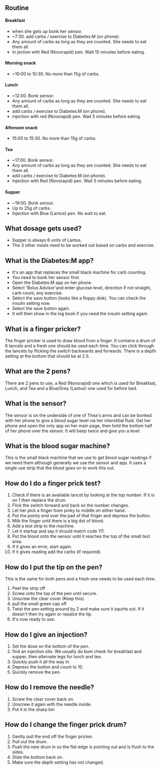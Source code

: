 ## Routine
#### Breakfast
- when she gets up bonk her sensor.
- ~7:30. add carbs / exercise to Diabetes:M (on phone).
- Any amount of carbs as long as they are counted. She needs to eat them all. 
- In jection with Red (Novorapid) pen. Wait 15 minutes before eating.
#### Morning snack
- ~10:00 to 10:30. No more than 15g of carbs.
#### Lunch
- ~12:00. Bonk sensor.
- Any amount of carbs as long as they are counted. She needs to eat them all.
- add carbs / exercise to Diabetes:M (on phone).
- injection with red (Novorapid) pen. Wait 5 minutes before eating.
#### Aftenoon snack
- 15:00 to 15:30. No more than 15g of carbs.
#### Tea
- ~17:00. Bonk sensor.
- Any amount of carbs as long as they are counted. She needs to eat them all.
- add carbs / exercise to Diabetes:M (on phone).
- Injection with Red (Novorapid) pen. Wait 5 minutes before eating.
#### Supper
- ~19:00. Bonk sensor.
- Up to 25g of carbs.
- Injection with Blue (Lantus) pen. No wait to eat.

## What dosage gets used?
- Supper is always 6 units of Lantus.
- The 3 other meals need to be worked out based on carbs and exercise.

## What is the Diabetes:M app?
- It's an app that replaces the small black machine for carb counting.
- You need to bonk her sensor first.
- Open the Diabetes:M app on her phone.
- Select 'Bolus Advisor'and enter glucose level, direction if not straight, carb count, any exercise.
- Select the save button (looks like a floppy disk). You can check the insulin setting now.
- Select the save button again.
- It will then show in the log book if you need the insulin setting again.

## What is a finger pricker?
The finger pricker is used to draw blood from a finger. It contains a drum of 6 lancets and a fresh one should be used each time. You can click through the lancets by flicking the switch backwards and forwards. There is a depth setting at the bottom that should be at 2.5. 

## What are the 2 pens?
There are 2 pens to use, a Red (Novorapid) one which is used for Breakfast, Lunch, and Tea and a Blue/Grey (Lantus) one used for before bed.

## What is the sensor?
The sensor is on the underside of one of Thea's arms and can be bonked with her phone to give a blood sugar level via her interstitial fluid. Get her phone and open the only app on her main page, then hold the bottom half of her phone over the sensor. It will beep twice and give you a level.

## What is the blood sugar machine?
This is the small black machine that we use to get blood sugar readings if we need them although generally we use the sensor and app. It uses a single use strip that the blood goes on to work this out.

## How do I do a finger prick test?
1. Check if there is an available lancet by looking at the top number. If it is on 1 then replace the drum.
2. Flick the switch forward and back so the number changes.
3. Let her pick a finger from pinky to middle on either hand.
4. Put the pointy end over the pad of that finger and depress the button.
5. Milk the finger until there is a big dot of blood.
6. Add a test strip to the machine.
7. Let it startup and say it should match code 111.
8. Put the blood onto the sensor until it reaches the top of the small test area.
9. If it gives an error, start again.
10. If it gives reading add the carbs (if required).

## How do I put the tip on the pen?
This is the same for both pens and a fresh one needs to be used each time.

1. Peel the strip off
2. Screw onto the top of the pen until secure.
3. Unscrew the clear cover (Keep this).
4. pull the small green cap off 
5. Twist the pen setting around by 2 and make sure it squirts out. If it doesn't then try again or repalce the tip.
6. It's now ready to use.

## How do I give an injection?
1. Set the dose on the bottom of the pen.
2. find an injection site. We usually do bum cheek for breakfast and supper, then alternate legs for lunch and tea.
3. Quickly push it all the way in.
4. Depress the button and count to 10.
5. Quickly remove the pen.

## How do I remove the needle?
1. Screw the clear cover back on.
2. Unscrew it again with the needle inside.
3. Put it in the sharp bin

## How do I change the finger prick drum?
1. Gently pull the end off the finger pricker.
2. Pull out the drum.
3. Push the new drum in so the flat edge is pointing out and is flush to the sides.
4. Slide the bottom back on.
5. Make sure the depth setting has not changed.


